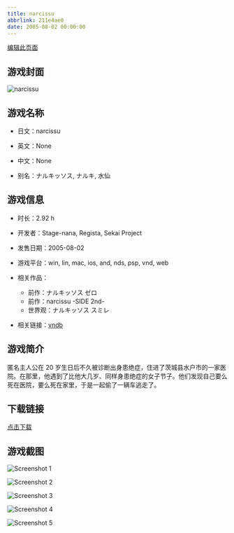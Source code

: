 ```yaml
---
title: narcissu
abbrlink: 211e4ae0
date: 2005-08-02 00:00:00
---
```

[编辑此页面](https://github.com/ACG-3/ADV3-source/blob/main/source/_posts/games/%E9%9B%A8%E3%81%AE%E3%83%9E%E3%83%BC%E3%82%B8%E3%83%8A%E3%83%AB.md)

## 游戏封面

![narcissu](https%3A//pan.timero.xyz/onedrive/img_lib_001/%E9%9B%A8%E3%81%AE%E3%83%9E%E3%83%BC%E3%82%B8%E3%83%8A%E3%83%AB_cover.avif)


## 游戏名称

- 日文：narcissu
- 英文：None
- 中文：None

- 别名：ナルキッソス, ナルキ, 水仙


## 游戏信息

- 时长：2.92 h
- 开发者：Stage-nana, Regista, Sekai Project
- 发售日期：2005-08-02
- 游戏平台：win, lin, mac, ios, and, nds, psp, vnd, web
- 相关作品：
   - 前作：ナルキッソス ゼロ
   - 前作：narcissu -SIDE 2nd-
   - 世界观：ナルキッソス スミレ

- 相关链接：[vndb](https://vndb.org/v10)


## 游戏简介

匿名主人公在 20 岁生日后不久被诊断出身患绝症，住进了茨城县水户市的一家医院。在那里，他遇到了比他大几岁、同样身患绝症的女子节子。他们发现自己要么死在医院，要么死在家里，于是一起偷了一辆车逃走了。




## 下载链接

[点击下载](https://pan.timero.xyz/onedrive/adv_lib_001/%E9%9B%A8%E3%81%AE%E3%83%9E%E3%83%BC%E3%82%B8%E3%83%8A%E3%83%AB)


## 游戏截图


![Screenshot 1](https%3A//pan.timero.xyz/onedrive/img_lib_001/%E9%9B%A8%E3%81%AE%E3%83%9E%E3%83%BC%E3%82%B8%E3%83%8A%E3%83%AB_Screenshot_1.avif)

![Screenshot 2](https%3A//pan.timero.xyz/onedrive/img_lib_001/%E9%9B%A8%E3%81%AE%E3%83%9E%E3%83%BC%E3%82%B8%E3%83%8A%E3%83%AB_Screenshot_2.avif)

![Screenshot 3](https%3A//pan.timero.xyz/onedrive/img_lib_001/%E9%9B%A8%E3%81%AE%E3%83%9E%E3%83%BC%E3%82%B8%E3%83%8A%E3%83%AB_Screenshot_3.avif)

![Screenshot 4](https%3A//pan.timero.xyz/onedrive/img_lib_001/%E9%9B%A8%E3%81%AE%E3%83%9E%E3%83%BC%E3%82%B8%E3%83%8A%E3%83%AB_Screenshot_4.avif)

![Screenshot 5](https%3A//pan.timero.xyz/onedrive/img_lib_001/%E9%9B%A8%E3%81%AE%E3%83%9E%E3%83%BC%E3%82%B8%E3%83%8A%E3%83%AB_Screenshot_5.avif)

